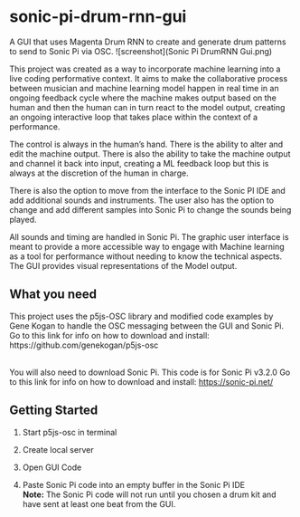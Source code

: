 # sonic-pi-drum-rnn-gui
A GUI that uses Magenta Drum RNN to create and generate drum patterns to send to Sonic Pi via OSC.
![screenshot](Sonic Pi DrumRNN Gui.png)

This project was created as a way to incorporate machine learning into a live coding performative context. It aims to make the collaborative process between musician and machine learning model happen in real time in an ongoing feedback cycle where the machine makes output based on the human and then the human can in turn react to the model output, creating an ongoing interactive loop that takes place within the context of a performance.

The control is always in the human’s hand. There is the ability to alter and edit the machine output. There is also the ability to take the machine output and channel it back into input, creating a ML feedback loop but this is always at the discretion of the human in charge.

There is also the option to move from the interface to the Sonic PI IDE and add additional sounds and instruments. The user also has the option to change and add different samples into Sonic Pi to change the sounds being played.

All sounds and timing are handled in Sonic Pi. The graphic user interface is meant to provide a more accessible way to engage with Machine learning as a tool for performance without needing to know the technical aspects. The GUI provides visual representations of the Model output.

<h2>What you need</h2>
This project uses the p5js-OSC library and modified code examples by Gene Kogan to handle the OSC messaging between the GUI and Sonic Pi. 
Go to this link for info on how to download and install: https://github.com/genekogan/p5js-osc <br><br>

You will also need to download Sonic Pi. This code is for Sonic Pi v3.2.0
Go to this link for info on how to download and install: https://sonic-pi.net/

<h2>Getting Started</h2>

1. Start p5js-osc in terminal

2. Create local server

3. Open GUI Code

4. Paste Sonic Pi code into an empty buffer in the Sonic Pi IDE <br>
**Note:** The Sonic Pi code will not run until you chosen a drum kit and have sent at least one beat from the GUI.







